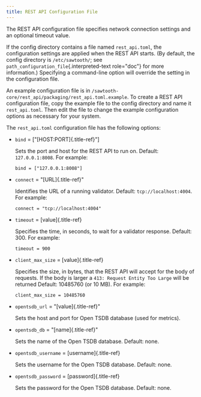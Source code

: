```yaml
---
title: REST API Configuration File
---
```


The REST API configuration file specifies network connection settings
and an optional timeout value.

If the config directory contains a file named `rest_api.toml`, the
configuration settings are applied when the REST API starts. (By
default, the config directory is `/etc/sawtooth/`; see
`path_configuration_file`{.interpreted-text role="doc"} for more
information.) Specifying a command-line option will override the setting
in the configuration file.

An example configuration file is in
`/sawtooth-core/rest_api/packaging/rest_api.toml.example`. To create a
REST API configuration file, copy the example file to the config
directory and name it `rest_api.toml`. Then edit the file to change the
example configuration options as necessary for your system.

The `rest_api.toml` configuration file has the following options:

-   `bind` = \[\"[HOST:PORT]{.title-ref}\"\]

    Sets the port and host for the REST API to run on. Default:
    `127.0.0.1:8008`. For example:

    ``` none
    bind = ["127.0.0.1:8008"]
    ```

-   `connect` = \"[URL]{.title-ref}\"

    Identifies the URL of a running validator. Default:
    `tcp://localhost:4004`. For example:

    ``` none
    connect = "tcp://localhost:4004"
    ```

-   `timeout` = [value]{.title-ref}

    Specifies the time, in seconds, to wait for a validator response.
    Default: 300. For example:

    ``` none
    timeout = 900
    ```

-   `client_max_size` = [value]{.title-ref}

    Specifies the size, in bytes, that the REST API will accept for the
    body of requests. If the body is larger a
    `413: Request Entity Too Large` will be returned Default: 10485760
    (or 10 MB). For example:

    ``` none
    client_max_size = 10485760
    ```

-   `opentsdb_url` = \"[value]{.title-ref}\"

    Sets the host and port for Open TSDB database (used for metrics).

-   `opentsdb_db` = \"[name]{.title-ref}\"

    Sets the name of the Open TSDB database. Default: none.

-   `opentsdb_username` = [username]{.title-ref}

    Sets the username for the Open TSDB database. Default: none.

-   `opentsdb_password` = [password]{.title-ref}

    Sets the password for the Open TSDB database. Default: none.
